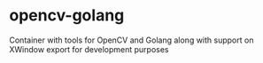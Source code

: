 # opencv-golang
Container with tools for OpenCV and Golang along with support on XWindow export for development purposes
